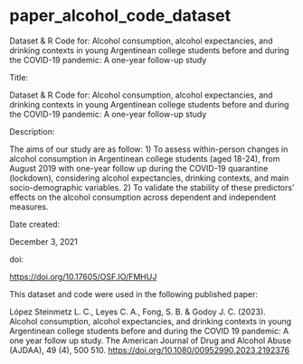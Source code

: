 # paper_alcohol_code_dataset
Dataset &amp; R Code for: Alcohol consumption, alcohol expectancies, and drinking contexts in young Argentinean college students before and during the COVID-19 pandemic: A one-year follow-up study

Title:

Dataset & R Code for: Alcohol consumption, alcohol expectancies, and drinking contexts in young Argentinean college students before and during the COVID-19 pandemic: A one-year follow-up study

Description:

The aims of our study are as follow: 1) To assess within-person changes in alcohol consumption in Argentinean college students (aged 18-24), from August 2019 with one-year follow up during the COVID-19 quarantine (lockdown), considering alcohol expectancies, drinking contexts, and main socio-demographic variables. 2) To validate the stability of these predictors’ effects on the alcohol consumption across dependent and independent measures.

Date created:

December 3, 2021

doi:

https://doi.org/10.17605/OSF.IO/FMHUJ

This dataset and code were used in the following published paper: 

López Steinmetz L. C., Leyes C. A., Fong, S. B. & Godoy J. C. (2023). Alcohol consumption, alcohol expectancies, and drinking contexts in young Argentinean college students before and during the COVID 19 pandemic: A one year follow up study. The American Journal of Drug and Alcohol Abuse (AJDAA), 49 (4), 500 510. https://doi.org/10.1080/00952990.2023.2192376

